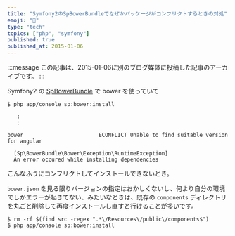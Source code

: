 ```yaml
---
title: "Symfony2のSpBowerBundleでなぜかパッケージがコンフリクトするときの対処"
emoji: "🎻"
type: "tech"
topics: ["php", "symfony"]
published: true
published_at: 2015-01-06
---
```


:::message
この記事は、2015-01-06に別のブログ媒体に投稿した記事のアーカイブです。
:::

Symfony2 の [SpBowerBundle](https://github.com/Spea/SpBowerBundle) で bower を使っていて

```
$ php app/console sp:bower:install

   :
   :

bower                        ECONFLICT Unable to find suitable version for angular
                                                     
  [Sp\BowerBundle\Bower\Exception\RuntimeException]  
  An error occured while installing dependencies     
```

こんなふうにコンフリクトしてインストールできないとき。

`bower.json` を見る限りバージョンの指定はおかしくないし、何より自分の環境でしかエラーが起きてない、みたいなときは、既存の `components` ディレクトリを丸ごと削除して再度インストールし直すと行けることが多いです。

```
$ rm -rf $(find src -regex ".*\/Resources\/public\/components$")
$ php app/console sp:bower:install
```
